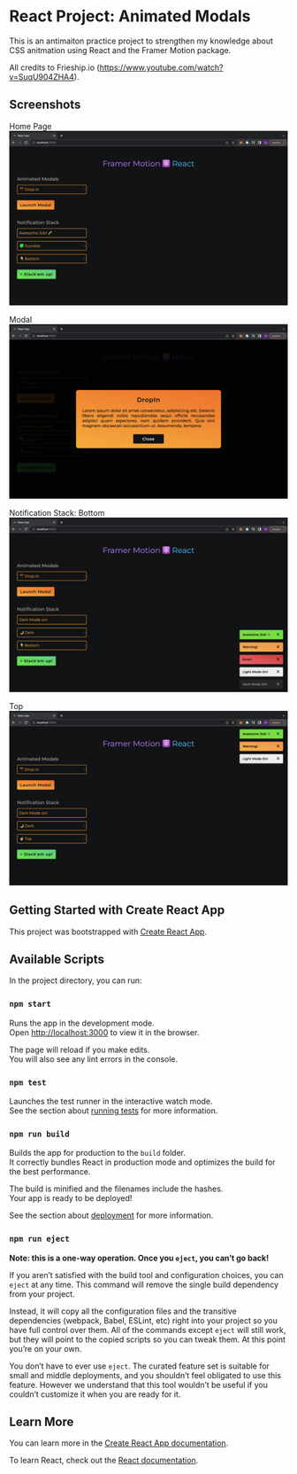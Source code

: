 # React Project: Animated Modals

This is an antimaiton practice project to strengthen my knowledge about CSS anitmation using React and the Framer Motion package.

All credits to Frieship.io (https://www.youtube.com/watch?v=SuqU904ZHA4).

## Screenshots

Home Page
![Home Page](https://github.com/kowo0403hk/animated_modals/blob/master/docs/Home%20Page.png?raw=true)

Modal
![Modal](https://github.com/kowo0403hk/animated_modals/blob/master/docs/Modal.png?raw=true)

Notification Stack:
Bottom
![Notification Stack Bottom](https://github.com/kowo0403hk/animated_modals/blob/master/docs/Notification%20Stack%20Bottom.png?raw=true)

Top
![Notification Stack Top](https://github.com/kowo0403hk/animated_modals/blob/master/docs/Notification%20Stack%20Top.png?raw=true)

## Getting Started with Create React App

This project was bootstrapped with [Create React App](https://github.com/facebook/create-react-app).

## Available Scripts

In the project directory, you can run:

### `npm start`

Runs the app in the development mode.\
Open [http://localhost:3000](http://localhost:3000) to view it in the browser.

The page will reload if you make edits.\
You will also see any lint errors in the console.

### `npm test`

Launches the test runner in the interactive watch mode.\
See the section about [running tests](https://facebook.github.io/create-react-app/docs/running-tests) for more information.

### `npm run build`

Builds the app for production to the `build` folder.\
It correctly bundles React in production mode and optimizes the build for the best performance.

The build is minified and the filenames include the hashes.\
Your app is ready to be deployed!

See the section about [deployment](https://facebook.github.io/create-react-app/docs/deployment) for more information.

### `npm run eject`

**Note: this is a one-way operation. Once you `eject`, you can’t go back!**

If you aren’t satisfied with the build tool and configuration choices, you can `eject` at any time. This command will remove the single build dependency from your project.

Instead, it will copy all the configuration files and the transitive dependencies (webpack, Babel, ESLint, etc) right into your project so you have full control over them. All of the commands except `eject` will still work, but they will point to the copied scripts so you can tweak them. At this point you’re on your own.

You don’t have to ever use `eject`. The curated feature set is suitable for small and middle deployments, and you shouldn’t feel obligated to use this feature. However we understand that this tool wouldn’t be useful if you couldn’t customize it when you are ready for it.

## Learn More

You can learn more in the [Create React App documentation](https://facebook.github.io/create-react-app/docs/getting-started).

To learn React, check out the [React documentation](https://reactjs.org/).
